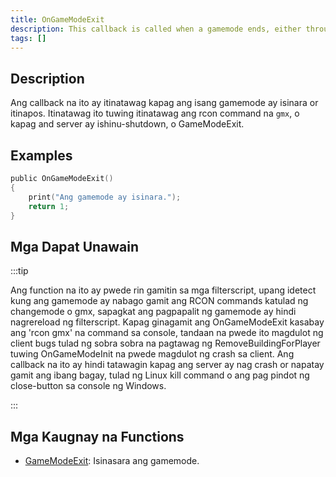 ```yaml
---
title: OnGameModeExit
description: This callback is called when a gamemode ends, either through 'gmx', the server being shut down, or GameModeExit.
tags: []
---
```


## Description

Ang callback na ito ay itinatawag kapag ang isang gamemode ay isinara or itinapos. Itinatawag ito tuwing itinatawag ang rcon command na `gmx`, o kapag and server ay ishinu-shutdown, o GameModeExit.

## Examples

```c
public OnGameModeExit()
{
    print("Ang gamemode ay isinara.");
    return 1;
}
```

## Mga Dapat Unawain

:::tip

Ang function na ito ay pwede rin gamitin sa mga filterscript, upang idetect kung ang gamemode ay nabago gamit ang RCON commands katulad ng changemode o gmx, sapagkat ang pagpapalit ng gamemode ay hindi nagrereload ng filterscript. Kapag ginagamit ang OnGameModeExit kasabay ang 'rcon gmx' na command sa console, tandaan na pwede ito magdulot ng client bugs tulad ng sobra sobra na pagtawag ng RemoveBuildingForPlayer tuwing OnGameModeInit na pwede magdulot ng crash sa client. Ang callback na ito ay hindi tatawagin kapag ang server ay nag crash or napatay gamit ang ibang bagay, tulad ng Linux kill command o ang pag pindot ng close-button sa console ng Windows.

:::

## Mga Kaugnay na Functions

- [GameModeExit](../functions/GameModeExit.md): Isinasara ang gamemode.

